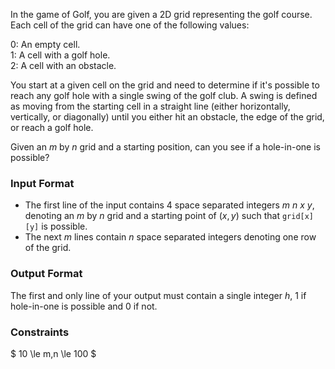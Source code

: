 In the game of Golf, you are given a 2D grid representing the golf course. Each cell of the grid can have one of the following values:

0: An empty cell.<br>
1: A cell with a golf hole.<br>
2: A cell with an obstacle.

You start at a given cell on the grid and need to determine if it's possible to reach any golf hole with a single swing of the golf club. A swing is defined as moving from the starting cell in a straight line (either horizontally, vertically, or diagonally) until you either hit an obstacle, the edge of the grid, or reach a golf hole.

Given an $m$ by $n$ grid and a starting position, can you see if a hole-in-one is possible?

### Input Format
- The first line of the input contains 4 space separated integers $m$ $n$ $x$ $y$, denoting an $m$ by $n$ grid and a starting point of $(x,y)$ such that `grid[x][y]` is possible.
- The next $m$ lines contain $n$ space separated integers denoting one row of the grid.

### Output Format
The first and only line of your output must contain a single integer $h$, 1 if hole-in-one is possible and 0 if not.

### Constraints
$ 10 \le m,n \le 100 $